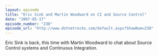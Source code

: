```yaml
---
layout: episode
title: "Eric Sink and Martin Woodward on CI and Source Control"
date: "2007-05-17"
episode_number: "238"
episode_url: "http://www.dotnetrocks.com/default.aspx?ShowNum=238"
---
```


Eric Sink is back, this time with Martin Woodward to chat about Source Control systems and Continuous Integration. 
